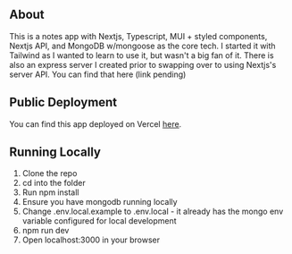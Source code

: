 ## About

This is a notes app with Nextjs, Typescript, MUI + styled components, Nextjs API, and MongoDB w/mongoose as the core tech. I started it with Tailwind as I wanted to learn to use it, but wasn't a big fan of it. There is also an express server I created prior to swapping over to using Nextjs's server API. You can find that here (link pending)

## Public Deployment

You can find this app deployed on Vercel [here](https://solace-notes-app-n5le.vercel.app/).

## Running Locally

1. Clone the repo
2. cd into the folder
3. Run npm install
4. Ensure you have mongodb running locally
5. Change .env.local.example to .env.local - it already has the mongo env variable configured for local development
6. npm run dev
7. Open localhost:3000 in your browser

